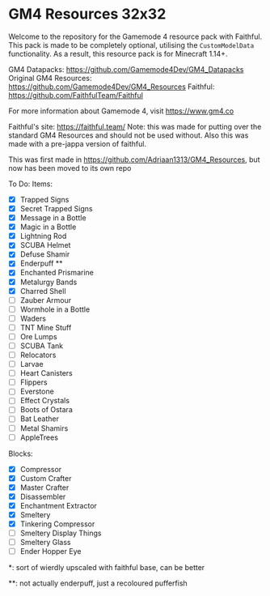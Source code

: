 # GM4 Resources 32x32
Welcome to the repository for the Gamemode 4 resource pack with Faithful. This pack is made to be completely optional, utilising the `CustomModelData` functionality. As a result, this resource pack is for Minecraft 1.14+.

GM4 Datapacks: https://github.com/Gamemode4Dev/GM4_Datapacks
Original GM4 Resources: https://github.com/Gamemode4Dev/GM4_Resources
Faithful: https://github.com/FaithfulTeam/Faithful

For more information about Gamemode 4, visit https://www.gm4.co

Faithful's site: https://faithful.team/
Note: this was made for putting over the standard GM4 Resources and should not be used without.
Also this was made with a pre-jappa version of faithful.

This was first made in https://github.com/Adriaan1313/GM4_Resources, but now has been moved to its own repo

To Do: Items:

- [x] Trapped Signs
- [x] Secret Trapped Signs
- [x] Message in a Bottle
- [x] Magic in a Bottle
- [x] Lightning Rod
- [x] SCUBA Helmet
- [x] Defuse Shamir
- [x] Enderpuff **
- [x] Enchanted Prismarine
- [x] Metalurgy Bands
- [x] Charred Shell
- [ ] Zauber Armour
- [ ] Wormhole in a Bottle
- [ ] Waders
- [ ] TNT Mine Stuff
- [ ] Ore Lumps
- [ ] SCUBA Tank
- [ ] Relocators
- [ ] Larvae
- [ ] Heart Canisters
- [ ] Flippers
- [ ] Everstone
- [ ] Effect Crystals
- [ ] Boots of Ostara
- [ ] Bat Leather
- [ ] Metal Shamirs
- [ ] AppleTrees

Blocks:
- [x] Compressor
- [x] Custom Crafter
- [x] Master Crafter
- [x] Disassembler
- [x] Enchantment Extractor
- [x] Smeltery
- [x] Tinkering Compressor
- [ ] Smeltery Display Things
- [ ] Smeltery Glass
- [ ] Ender Hopper Eye

*: sort of wierdly upscaled with faithful base, can be better

**: not actually enderpuff, just a recoloured pufferfish
